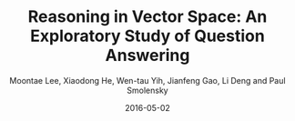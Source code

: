 ---
title: "Reasoning in Vector Space: An Exploratory Study of Question Answering"
collection: publications
permalink: /publication/2016-05-02-0057
date: 2016-05-02
author: 'Moontae Lee, Xiaodong He, Wen-tau Yih, Jianfeng Gao, Li Deng and Paul Smolensky'
venue: 'ICLR-2016'
---